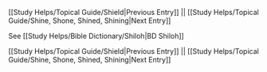 [[Study Helps/Topical Guide/Shield|Previous Entry]]  ||  [[Study Helps/Topical Guide/Shine, Shone, Shined, Shining|Next Entry]]

 See [[Study Helps/Bible Dictionary/Shiloh|BD Shiloh]]

[[Study Helps/Topical Guide/Shield|Previous Entry]]  ||  [[Study Helps/Topical Guide/Shine, Shone, Shined, Shining|Next Entry]]